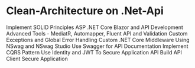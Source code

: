 # Clean-Architecture on .Net-Api

Implement SOLID Principles
ASP .NET Core Blazor and API Development
Advanced Tools - MediatR, Automapper, Fluent API and Validation
Custom Exceptions and Global Error Handling
Custom .NET Core Middleware
Using NSwag and NSwag Studio
Use Swagger for API Documentation
Implement CQRS Pattern
Use Identity and JWT To Secure Application API
Build API Client Secure Application
